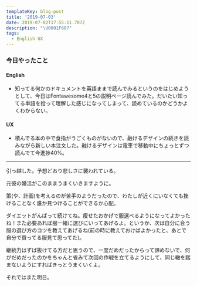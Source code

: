 ```yaml
---
templateKey: blog-post
title: '2019-07-03'
date: 2019-07-02T17:55:11.707Z
description: "\U0001F607"
tags:
  - English UX
---
```

### 今日やったこと
#### English

* 知ってる何かのドキュメントを英語ままで読んでみるというのをはじめようとして、今日はFontawesome4と5の説明ページ読んでみた。だいたい知ってる単語を拾って理解した感じになってしまって、読めているのかどうかよくわからない。

#### UX

* 積んでる本の中で食指がうごくものがないので、融けるデザインの続きを読みながら新しい本注文した。融けるデザインは電車で移動中にちょっとずつ読んでて今進捗40%。

-----

引っ越した。予想どおり悲しさに襲われている。

元彼の婚活がこのままうまくいきますように。

策(や、計画)を考えるのが苦手のようだったので、わたしが近くにいなくても挫けることなく誰か見つけることができるか心配。

ダイエットがんばって続けてね。痩せたおかげで服選べるようになってよかったね！また必要あれば服一緒に選びにいってあげるよ。というか、次は自分に合う服の選び方のコツを教えてあげるね(前の時に教えておけばよかったと、あとで自分で買ってる服見て思ってた)。

継続力はずば抜けてる方だと思うので、一度だめだったからって諦めないで、何がだめだったのかをちゃんと省みて次回の作戦を立てるようにして、同じ轍を踏まないようにすればきっとうまくいくよ。



それではまた明日。
